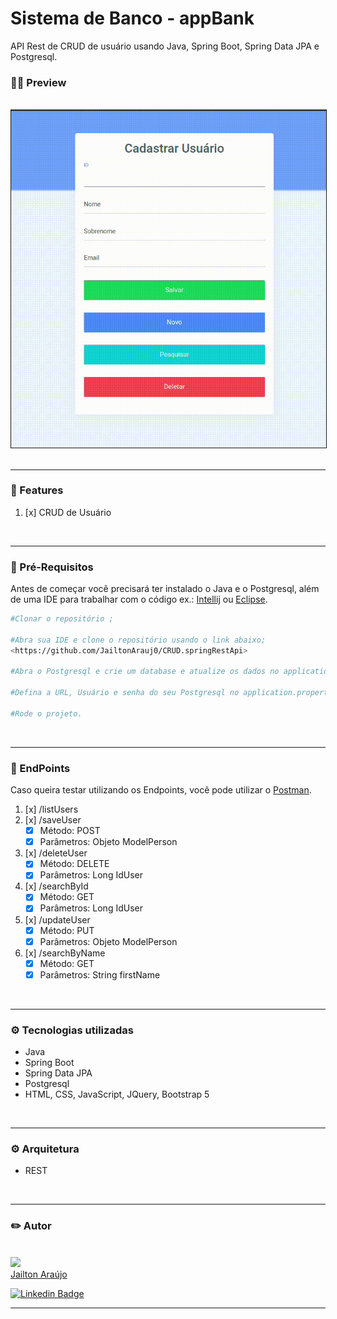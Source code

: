 <h1> Sistema de Banco - appBank </h1>

API Rest de CRUD de usuário usando Java, Spring Boot, Spring Data JPA e Postgresql.


### 👨‍💻 Preview

<div align=center>

<br>

<img border=1% src=./preview.gif>
</div>
<br>
<hr>

### 📌 Features

1. [x] CRUD de Usuário


<br>
<hr>

### 🔧 Pré-Requisitos

Antes de começar você precisará ter instalado o Java e o Postgresql, além de uma IDE para trabalhar com o código ex.: [Intellij](https://www.jetbrains.com/idea/download/) ou [Eclipse](https://www.eclipse.org/downloads/).

```bash
#Clonar o repositório ;

#Abra sua IDE e clone o repositório usando o link abaixo;
<https://github.com/JailtonArauj0/CRUD.springRestApi>

#Abra o Postgresql e crie um database e atualize os dados no application.properties;

#Defina a URL, Usuário e senha do seu Postgresql no application.properties;

#Rode o projeto.

```

<br>
<hr>

### 🔗 EndPoints

Caso queira testar utilizando os Endpoints, você pode utilizar o [Postman](https://www.postman.com/downloads/).

1. [x] /listUsers 
2. [x] /saveUser
   - [x] Método: POST
   - [x] Parâmetros: Objeto ModelPerson
3. [x] /deleteUser
   - [x] Método: DELETE
   - [x] Parâmetros: Long IdUser
4. [x] /searchById
   - [x] Método: GET
   - [x] Parâmetros: Long IdUser
5. [x] /updateUser
   - [x] Método: PUT
   - [x] Parâmetros: Objeto ModelPerson
6. [x] /searchByName
   - [x] Método: GET
   - [x] Parâmetros: String firstName
   
<br>
<hr>

### ⚙️ Tecnologias utilizadas

- Java
- Spring Boot
- Spring Data JPA
- Postgresql
- HTML, CSS, JavaScript, JQuery, Bootstrap 5

<br>
<hr>

### ⚙️ Arquitetura

- REST

<br>
<hr>

### ✏️ Autor


<br>
<img src="https://avatars.githubusercontent.com/u/98783900?v=4" width=120px><br>
<a href="https://github.com/JailtonArauj0">Jailton Araújo</a>

<br>

[![Linkedin Badge](https://img.shields.io/badge/-Jailton-blue?style=flat-square&logo=Linkedin&logoColor=white&link=https://www.linkedin.com/in/jailton-araujo/)](https://www.linkedin.com/in/jailton-araujo/)

<hr>